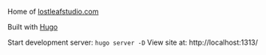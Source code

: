 Home of [lostleafstudio.com](http://lostleafstudio.com)

Built with [Hugo](https://gohugo.io/)

Start development server: `hugo server -D`
View site at: http://localhost:1313/
